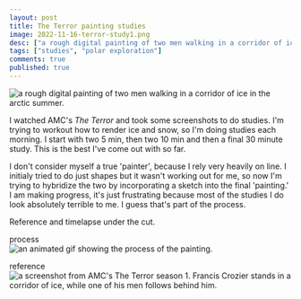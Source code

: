 ```yaml
---
layout: post
title: The Terror painting studies
image: 2022-11-16-terror-study1.png
desc: ["a rough digital painting of two men walking in a corridor of ice in the arctic summer."]
tags: ["studies", "polar exploration"]
comments: true
published: true 
---
```


![a rough digital painting of two men walking in a corridor of ice in the arctic summer.](http://www.icefairy.net/artlog/2022-11-16-terror-study1.png)

I watched AMC's *The Terror* and took some screenshots to do studies. I'm trying to workout how to render ice and snow, so I'm doing studies each morning. I start with two 5 min, then two 10 min and then a final 30 minute study. This is the best I've come out with so far.

I don't consider myself a true 'painter', because I rely very heavily on line. I initialy tried to do just shapes but it wasn't working out for me, so now I'm trying to hybridize the two by incorporating a sketch into the final 'painting.' I am making progress, it's just frustrating because most of the studies I do look absolutely terrible to me. I guess that's part of the process.

Reference and timelapse under the cut.

<!--more-->

process  
![an animated gif showing the process of the painting.](http://www.icefairy.net/artlog/2022-11-16-terror-study1.gif)

reference  
![a screenshot from AMC's The Terror season 1. Francis Crozier stands in a corridor of ice, while one of his men follows behind him.](http://www.icefairy.net/artlog/2022-11-16-terror-study1-reference.png)
